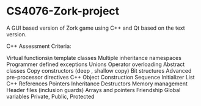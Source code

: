 # CS4076-Zork-project
A GUI based version of Zork game using C++ and Qt based on the text version.


C++ Assessment Criteria:

Virtual functions\n
template classes
Multiple inheritance
namespaces
Programmer defined exceptions
Unions
Operator overloading
Abstract classes
Copy constructors (deep , shallow copy)
Bit structures
Advanced pre-processor directives
C++ Object Construction Sequence
Initializer List
C++ References
Pointers
Inheritance
Destructors
Memory management
Header files (inclusion guards)
Arrays and pointers
Friendship
Global variables
Private, Public, Protected
